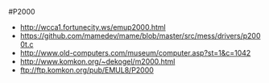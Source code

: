 #P2000

* http://wcca1.fortunecity.ws/emup2000.html
* https://github.com/mamedev/mame/blob/master/src/mess/drivers/p2000t.c
* http://www.old-computers.com/museum/computer.asp?st=1&c=1042
* http://www.komkon.org/~dekogel/m2000.html
* ftp://ftp.komkon.org/pub/EMUL8/P2000


